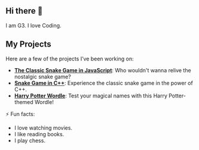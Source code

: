 ## Hi there 👋
I am G3. I love Coding.

## My Projects

Here are a few of the projects I’ve been working on:

- [**The Classic Snake Game in JavaScript**](https://github.com/g3gitt/SnakeGameJs): Who wouldn't wanna relive the nostalgic snake game?
- [**Snake Game in C++**](https://github.com/g3gitt/SnakeGame): Experience the classic snake game in the power of C++.
- [**Harry Potter Wordle**](https://github.com/g3gitt/HarryPotterWordle): Test your magical names with this Harry Potter-themed Wordle!



⚡ Fun facts:
- I love watching movies.
- I like reading books.
- I play chess.
  
  

